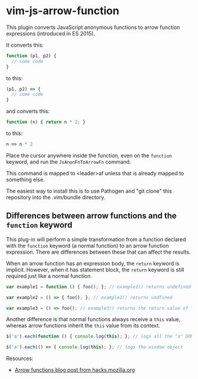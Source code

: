 # vim-js-arrow-function

This plugin converts JavaScript anonymous functions
to arrow function expressions (introduced in ES 2015).

It converts this:
```javascript
function (p1, p2) {
  // some code
}
```
to this:
```javascript
(p1, p2) => {
  // some code
}
```
and converts this:
```javascript
function (n) { return n * 2; } 
```
to this:
```javascript
n => n * 2
```

Place the cursor anywhere inside the function, even on the `function` keyword,
and run the `JsAnonFnToArrowFn` command.

This command is mapped to &lt;leader&gt;af
unless that is already mapped to something else.

The easiest way to install this is to use Pathogen and
"git clone" this repository into the .vim/bundle directory.

## Differences between arrow functions and the `function` keyword

This plug-in will perform a simple transformation from a function declared with
the `function` keyword (a normal function) to an arrow function expression.
There are differences between these that can affect the results.

When an arrow function has an expression body, the `return` keyword is
implicit. However, when it has statement block, the `return` keyword is still
required just like a normal function.

```javascript
var example1 = function () { foo(); }; // example1() returns undefined

var example2 = () => { foo(); }; // example2() returns undfined

var example3 = () => foo(); // example3() returns the return value of foo()
```

Another difference is that normal functions always receive a `this` value,
whereas arrow functions inherit the `this` value from its context.

```javascript
$('a').each(function () { console.log(this); }; // logs all the "a" DOM elements

$('a').each(() => { console.log(this); }; // logs the window object
```

Resources:

- [Arrow functions blog post from hacks.mozilla.org](https://hacks.mozilla.org/2015/06/es6-in-depth-arrow-functions/)
